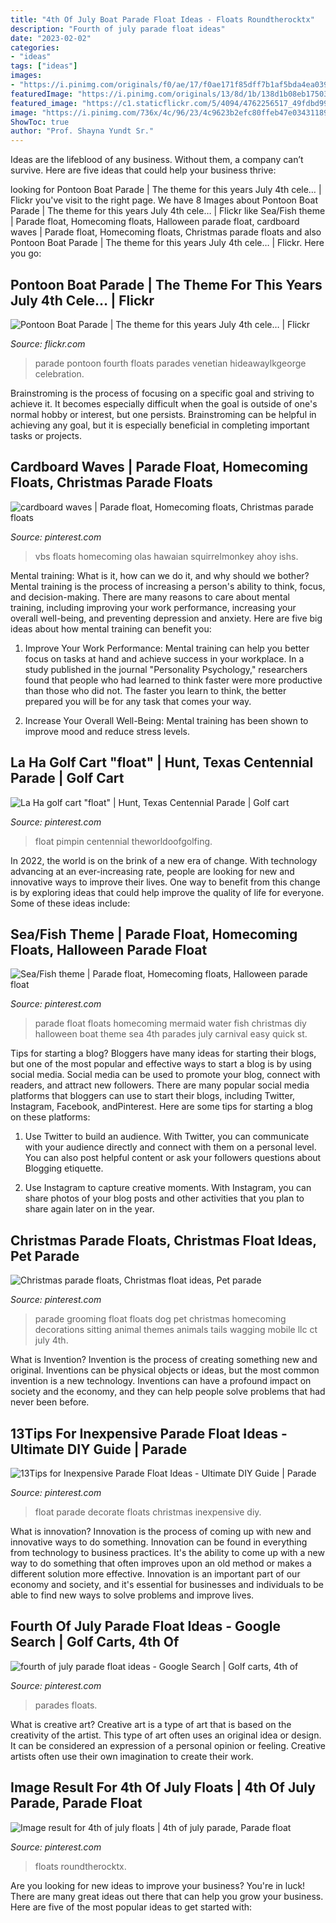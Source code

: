 ```yaml
---
title: "4th Of July Boat Parade Float Ideas - Floats Roundtherocktx"
description: "Fourth of july parade float ideas"
date: "2023-02-02"
categories:
- "ideas"
tags: ["ideas"]
images:
- "https://i.pinimg.com/originals/f0/ae/17/f0ae171f85dff7b1af5bda4ea0396b8b.jpg"
featuredImage: "https://i.pinimg.com/originals/13/8d/1b/138d1b08eb1750399030c3d1621bb450.jpg"
featured_image: "https://c1.staticflickr.com/5/4094/4762256517_49fdbd9927_b.jpg"
image: "https://i.pinimg.com/736x/4c/96/23/4c9623b2efc80ffeb47e0343118982c5.jpg"
ShowToc: true
author: "Prof. Shayna Yundt Sr."
---
```



Ideas are the lifeblood of any business. Without them, a company can’t survive. Here are five ideas that could help your business thrive:

	

		
looking for Pontoon Boat Parade | The theme for this years July 4th cele… | Flickr you've visit to the right page. We have 8 Images about Pontoon Boat Parade | The theme for this years July 4th cele… | Flickr like Sea/Fish theme | Parade float, Homecoming floats, Halloween parade float, cardboard waves | Parade float, Homecoming floats, Christmas parade floats and also Pontoon Boat Parade | The theme for this years July 4th cele… | Flickr. Here you go:
		
    
## Pontoon Boat Parade | The Theme For This Years July 4th Cele… | Flickr

<img loading=lazy src="https://c1.staticflickr.com/5/4094/4762256517_49fdbd9927_b.jpg" onerror="this.onerror=null;this.src='https://tse2.mm.bing.net/th?id=OIP.YG1O0XS_jH8F3YuUUTDAVgHaHa&amp;pid=15.1';" alt="Pontoon Boat Parade | The theme for this years July 4th cele… | Flickr">

_Source: flickr.com_

>parade pontoon fourth floats parades venetian hideawaylkgeorge celebration. 

	

Brainstroming is the process of focusing on a specific goal and striving to achieve it. It becomes especially difficult when the goal is outside of one's normal hobby or interest, but one persists. Brainstroming can be helpful in achieving any goal, but it is especially beneficial in completing important tasks or projects.

    
## Cardboard Waves | Parade Float, Homecoming Floats, Christmas Parade Floats

<img loading=lazy src="https://i.pinimg.com/originals/4a/2d/5f/4a2d5fad9a5cbc2712d3521caddf172a.jpg" onerror="this.onerror=null;this.src='https://tse4.mm.bing.net/th?id=OIP.pHNFlUFIDf41BUTe6fjZegAAAA&amp;pid=15.1';" alt="cardboard waves | Parade float, Homecoming floats, Christmas parade floats">

_Source: pinterest.com_

>vbs floats homecoming olas hawaian squirrelmonkey ahoy ishs. 

	

Mental training: What is it, how can we do it, and why should we bother?
Mental training is the process of increasing a person's ability to think, focus, and decision-making. There are many reasons to care about mental training, including improving your work performance, increasing your overall well-being, and preventing depression and anxiety. Here are five big ideas about how mental training can benefit you:
1. Improve Your Work Performance: Mental training can help you better focus on tasks at hand and achieve success in your workplace. In a study published in the journal "Personality Psychology," researchers found that people who had learned to think faster were more productive than those who did not. The faster you learn to think, the better prepared you will be for any task that comes your way.

2. Increase Your Overall Well-Being: Mental training has been shown to improve mood and reduce stress levels.

    
## La Ha Golf Cart &quot;float&quot; | Hunt, Texas Centennial Parade | Golf Cart

<img loading=lazy src="https://i.pinimg.com/originals/8b/e3/e0/8be3e064562a64c1e590e531efd49f1d.jpg" onerror="this.onerror=null;this.src='https://tse1.mm.bing.net/th?id=OIP.thbN7aPC0SfyAk4V7qLuFgHaFj&amp;pid=15.1';" alt="La Ha golf cart &quot;float&quot; | Hunt, Texas Centennial Parade | Golf cart">

_Source: pinterest.com_

>float pimpin centennial theworldoofgolfing. 

	

In 2022, the world is on the brink of a new era of change. With technology advancing at an ever-increasing rate, people are looking for new and innovative ways to improve their lives. One way to benefit from this change is by exploring ideas that could help improve the quality of life for everyone. Some of these ideas include:

    
## Sea/Fish Theme | Parade Float, Homecoming Floats, Halloween Parade Float

<img loading=lazy src="https://i.pinimg.com/originals/13/8d/1b/138d1b08eb1750399030c3d1621bb450.jpg" onerror="this.onerror=null;this.src='https://tse1.mm.bing.net/th?id=OIP.Zuta4hZWaY31_GLQv6yqOAHaD9&amp;pid=15.1';" alt="Sea/Fish theme | Parade float, Homecoming floats, Halloween parade float">

_Source: pinterest.com_

>parade float floats homecoming mermaid water fish christmas diy halloween boat theme sea 4th parades july carnival easy quick st. 

	

Tips for starting a blog?
Bloggers have many ideas for starting their blogs, but one of the most popular and effective ways to start a blog is by using social media. Social media can be used to promote your blog, connect with readers, and attract new followers. There are many popular social media platforms that bloggers can use to start their blogs, including Twitter, Instagram, Facebook, andPinterest. Here are some tips for starting a blog on these platforms:
1. Use Twitter to build an audience. With Twitter, you can communicate with your audience directly and connect with them on a personal level. You can also post helpful content or ask your followers questions about Blogging etiquette.

2. Use Instagram to capture creative moments. With Instagram, you can share photos of your blog posts and other activities that you plan to share again later on in the year.

    
## Christmas Parade Floats, Christmas Float Ideas, Pet Parade

<img loading=lazy src="https://i.pinimg.com/736x/e4/60/ca/e460ca85007520f5f893f8551879b561--pet-sitting-pet-grooming.jpg" onerror="this.onerror=null;this.src='https://tse4.mm.bing.net/th?id=OIP.NLWKjiwAnlbvQ_xR81Jh9wHaJ6&amp;pid=15.1';" alt="Christmas parade floats, Christmas float ideas, Pet parade">

_Source: pinterest.com_

>parade grooming float floats dog pet christmas homecoming decorations sitting animal themes animals tails wagging mobile llc ct july 4th. 

	

What is Invention?
Invention is the process of creating something new and original. Inventions can be physical objects or ideas, but the most common invention is a new technology. Inventions can have a profound impact on society and the economy, and they can help people solve problems that had never been before.

    
## 13Tips For Inexpensive Parade Float Ideas - Ultimate DIY Guide | Parade

<img loading=lazy src="https://i.pinimg.com/736x/4c/96/23/4c9623b2efc80ffeb47e0343118982c5.jpg" onerror="this.onerror=null;this.src='https://tse3.mm.bing.net/th?id=OIP.8gNlkGJpG2YJsIHKDgKEtwHaSA&amp;pid=15.1';" alt="13Tips for Inexpensive Parade Float Ideas - Ultimate DIY Guide | Parade">

_Source: pinterest.com_

>float parade decorate floats christmas inexpensive diy. 

	

What is innovation?
Innovation is the process of coming up with new and innovative ways to do something. Innovation can be found in everything from technology to business practices. It's the ability to come up with a new way to do something that often improves upon an old method or makes a different solution more effective. Innovation is an important part of our economy and society, and it's essential for businesses and individuals to be able to find new ways to solve problems and improve lives.

    
## Fourth Of July Parade Float Ideas - Google Search | Golf Carts, 4th Of

<img loading=lazy src="https://i.pinimg.com/originals/f0/ae/17/f0ae171f85dff7b1af5bda4ea0396b8b.jpg" onerror="this.onerror=null;this.src='https://tse4.mm.bing.net/th?id=OIP.2z2S0IkRW6gIyukQZclCTQHaJ3&amp;pid=15.1';" alt="fourth of july parade float ideas - Google Search | Golf carts, 4th of">

_Source: pinterest.com_

>parades floats. 

	

What is creative art?
Creative art is a type of art that is based on the creativity of the artist. This type of art often uses an original idea or design. It can be considered an expression of a personal opinion or feeling. Creative artists often use their own imagination to create their work.

    
## Image Result For 4th Of July Floats | 4th Of July Parade, Parade Float

<img loading=lazy src="https://i.pinimg.com/originals/2b/83/f4/2b83f47a0ff9ddf13a2b2436126db8b2.jpg" onerror="this.onerror=null;this.src='https://tse4.mm.bing.net/th?id=OIP.2Ne_WYbDELEnLxvne4SZ9wHaJ3&amp;pid=15.1';" alt="Image result for 4th of july floats | 4th of july parade, Parade float">

_Source: pinterest.com_

>floats roundtherocktx. 

	

Are you looking for new ideas to improve your business? You're in luck! There are many great ideas out there that can help you grow your business. Here are five of the most popular ideas to get started with:

